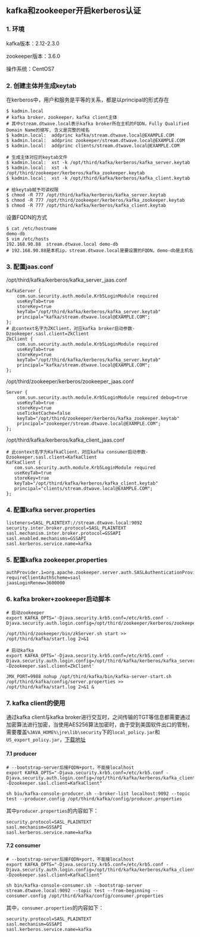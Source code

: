 ## kafka和zookeeper开启kerberos认证

### 1. 环境

kafka版本：2.12-2.3.0

zookeeper版本：3.6.0

操作系统：CentOS7



### 2. 创建主体并生成keytab

在kerberos中，用户和服务是平等的关系，都是以principal的形式存在

```shell
$ kadmin.local
# kafka broker，zookeeper，kafka client主体
# 其中stream.dtwave.local表示kafka broker所在主机的FQDN，Fully Qualified Domain Name的缩写, 含义是完整的域名
$ kadmin.local:  addprinc kafka/stream.dtwave.local@EXAMPLE.COM
$ kadmin.local:  addprinc zookeeper/stream.dtwave.local@EXAMPLE.COM
$ kadmin.local:  addprinc clients/stream.dtwave.local@EXAMPLE.COM

# 生成主体对应的keytab文件
$ kadmin.local:  xst -k /opt/third/kafka/kerberos/kafka_server.keytab
$ kadmin.local:  xst -k /opt/third/zookeeper/kerberos/kafka_zookeeper.keytab
$ kadmin.local:  xst -k /opt/third/kafka/kerberos/kafka_client.keytab

# 给keytab赋予可读权限
$ chmod -R 777 /opt/third/kafka/kerberos/kafka_server.keytab
$ chmod -R 777 /opt/third/zookeeper/kerberos/kafka_zookeeper.keytab
$ chmod -R 777 /opt/third/kafka/kerberos/kafka_client.keytab
```

设置FQDN的方式

```shell
$ cat /etc/hostname
demo-db
$ vim /etc/hosts
192.168.90.88  stream.dtwave.local demo-db
# 192.168.90.88是本机ip，stream.dtwave.local是要设置的FQDN，demo-db是主机名
```



### 3. 配置jaas.conf

/opt/third/kafka/kerberos/kafka_server_jaas.conf

```properties
KafkaServer {
    com.sun.security.auth.module.Krb5LoginModule required
    useKeyTab=true
    storeKey=true
    keyTab="/opt/third/kafka/kerberos/kafka_server.keytab"
    principal="kafka/stream.dtwave.local@EXAMPLE.COM";
};
# 此context名字为ZKClient，对应kafka broker启动参数-Dzookeeper.sasl.client=ZkClient
ZkClient {
    com.sun.security.auth.module.Krb5LoginModule required
    useKeyTab=true
    storeKey=true
    keyTab="/opt/third/kafka/kerberos/kafka_server.keytab"
    principal="kafka/stream.dtwave.local@EXAMPLE.COM";
};
```

/opt/third/zookeeper/kerberos/zookeeper_jaas.conf

```properties
Server {
    com.sun.security.auth.module.Krb5LoginModule required debug=true
    useKeyTab=true
    storeKey=true
    useTicketCache=false
    keyTab="/opt/third/zookeeper/kerberos/kafka_zookeeper.keytab"
    principal="zookeeper/stream.dtwave.local@EXAMPLE.COM";
};
```

/opt/third/kafka/kerberos/kafka_client_jaas.conf

```properties
# 此context名字为KafkaClient，对应kafka consumer启动参数-Dzookeeper.sasl.client=KafkaClient
KafkaClient {
   com.sun.security.auth.module.Krb5LoginModule required
   useKeyTab=true
   storeKey=true
   keyTab="/opt/third/kafka/kerberos/kafka_client.keytab"
   principal="clients/stream.dtwave.local@EXAMPLE.COM";
};
```

### 4. 配置kafka server.properties

```properties
listeners=SASL_PLAINTEXT://stream.dtwave.local:9092
security.inter.broker.protocol=SASL_PLAINTEXT
sasl.mechanism.inter.broker.protocol=GSSAPI
sasl.enabled.mechanisms=GSSAPI
sasl.kerberos.service.name=kafka
```

### 5. 配置kafka zookeeper.properties

```properties
authProvider.1=org.apache.zookeeper.server.auth.SASLAuthenticationProvider
requireClientAuthScheme=sasl
jaasLoginRenew=3600000
```



### 6. kafka broker+zookeeper启动脚本

```shell
# 启动zookeeper
export KAFKA_OPTS='-Djava.security.krb5.conf=/etc/krb5.conf -Djava.security.auth.login.config=/opt/third/zookeeper/kerberos/zookeeper_jaas.conf'

/opt/third/zookeeper/bin/zkServer.sh start >> /opt/third/kafka/start.log 2>&1

# 启动kafka
export KAFKA_OPTS='-Djava.security.krb5.conf=/etc/krb5.conf -Djava.security.auth.login.config=/opt/third/kafka/kerberos/kafka_server_jaas.conf -Dzookeeper.sasl.client=ZkClient'

JMX_PORT=9988 nohup /opt/third/kafka/bin/kafka-server-start.sh /opt/third/kafka/config/server.properties >> /opt/third/kafka/start.log 2>&1 &
```



### 7. kafka client的使用

通过kafka client与kafka broker进行交互时，之间传输的TGT等信息都需要通过加密算法进行加密，当使用AES256算法加密时，由于受到美国软件出口的管制，需要覆盖`%JAVA_HOME%\jre\lib\security`下的`local_policy.jar`和`US_export_policy.jar`，[下载地址](https://www.7down.com/soft/310593.html)

#### 7.1 producer

```shell
# --bootstrap-server后接FQDN+port，不能接localhost
export KAFKA_OPTS="-Djava.security.krb5.conf=/etc/krb5.conf -Djava.security.auth.login.config=/opt/third/kafka/kerberos/kafka_client_jaas.conf -Dzookeeper.sasl.client=KafkaClient"

sh biu/kafka-console-producer.sh --broker-list localhost:9092 --topic test --producer.config /opt/third/kafka/config/producer.properties
```

其中`producer.properties`的内容如下：

```properties
security.protocol=SASL_PLAINTEXT
sasl.mechanism=GSSAPI
sasl.kerberos.service.name=kafka
```



#### 7.2 consumer

```shell
# --bootstrap-server后接FQDN+port，不能接localhost
export KAFKA_OPTS="-Djava.security.krb5.conf=/etc/krb5.conf -Djava.security.auth.login.config=/opt/third/kafka/kerberos/kafka_client_jaas.conf -Dzookeeper.sasl.client=KafkaClient"

sh bin/kafka-console-consumer.sh --bootstrap-server stream.dtwave.local:9092 --topic test --from-beginning --consumer.config /opt/third/kafka/config/consumer.properties
```

其中，`consumer.properties`的内容如下：

```properties
security.protocol=SASL_PLAINTEXT
sasl.mechanism=GSSAPI
sasl.kerberos.service.name=kafka
```